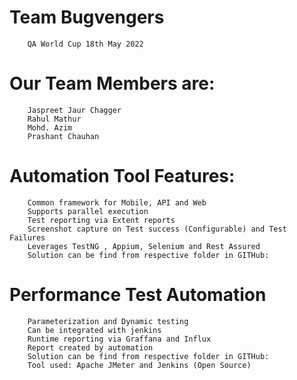 # Team Bugvengers
		QA World Cup 18th May 2022

# Our Team Members are:

		Jaspreet Jaur Chagger
		Rahul Mathur
		Mohd. Azim
		Prashant Chauhan

# Automation Tool Features:

		Common framework for Mobile, API and Web
		Supports parallel execution
		Test reporting via Extent reports
		Screenshot capture on Test success (Configurable) and Test Failures
		Leverages TestNG , Appium, Selenium and Rest Assured
		Solution can be find from respective folder in GITHub: 
		
# Performance Test Automation

		Parameterization and Dynamic testing
		Can be integrated with jenkins
		Runtime reporting via Graffana and Influx
		Report created by automation
		Solution can be find from respective folder in GITHub: 
		Tool used: Apache JMeter and Jenkins (Open Source)

